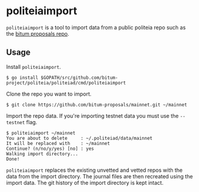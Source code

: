 # politeiaimport

`politeiaimport` is a tool to import data from a public politeia repo such as
the [bitum proposals repo](https://github.com/bitum-proposals/mainnet/).

## Usage 

Install `politeiaimport`.

    $ go install $GOPATH/src/github.com/bitum-project/politeia/politeiad/cmd/politeiaimport

Clone the repo you want to import.

    $ git clone https://github.com/bitum-proposals/mainnet.git ~/mainnet

Import the repo data.  If you're importing testnet data you must use the 
`--testnet` flag.

    $ politeiaimport ~/mainnet 
    You are about to delete     : ~/.politeiad/data/mainnet
    It will be replaced with    : ~/mainnet
    Continue? (n/no/y/yes) [no] : yes
    Walking import directory...
    Done!

`politeiaimport` replaces the existing unvetted and vetted repos with the data
from the import directory.  The journal files are then recreated using the
import data.  The git history of the import directory is kept intact.
